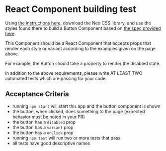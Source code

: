 # React Component building test

Using [the instructions here](https://design.avayacloud.com/components/web/setup-web), download the Neo CSS library, and use the styles found there to build a Button Component based on [the spec provided here](https://design.avayacloud.com/components/web/buttons-web).

This Component should be a React Component that accepts props that render each style or variant according to the examples given on the page above.

For example, the Button should take a property to render the disabled state.

In addition to the above requirements, please write AT LEAST TWO automated tests which are passing for your code.

## Acceptance Criteria

- running `npm start` will start this app and the button component is shown
- the button, when clicked, does something to the page (expected behavior must be noted in your PR)
- the button has a `disabled` prop
- the button has a `variant` prop
- the button has a `onClick` prop
- running `npm test` will run two or more tests that pass
- all tests have good descriptive names
